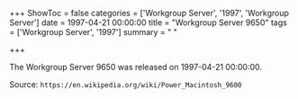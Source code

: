 +++
ShowToc = false
categories = ['Workgroup Server', '1997', 'Workgroup Server']
date = 1997-04-21 00:00:00
title = "Workgroup Server 9650"
tags = ['Workgroup Server', '1997']
summary = " "

+++

The Workgroup Server 9650 was released on 1997-04-21 00:00:00.

Source: `https://en.wikipedia.org/wiki/Power_Macintosh_9600`


